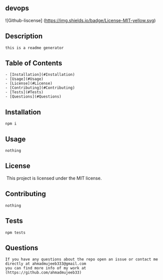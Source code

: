 

## devops



![Github-liscense]
    (https://img.shields.io/badge/License-MIT-yellow.svg)

## Description

    this is a readme generator


## Table of Contents
    - [Installation](#Installation)
    - [Usage](#Usage)
    - [License](#License)
    - [Contributing](#Contributing)
    - [Tests](#Tests)
    - [Questions](#Questions) 

## Installation

    npm i

## Usage

    nothing

## License
​
    This project is licensed under the MIT license.

## Contributing
    nothing

## Tests
    npm tests


## Questions
    If you have any questions about the repo open an issue or contact me directly at ahmadmujeeb333@gmail.com 
    you can find more info of my work at (https://github.com/ahmadmujeeb33)
